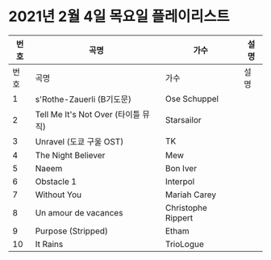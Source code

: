 # 2021년 2월 4일 목요일 플레이리스트

| 번호 | 곡명 | 가수 | 설명 |
|------|------|------|------|
| 번호 | 곡명 | 가수 | 설명 |
| 1 | s'Rothe-Zauerli (B기도문) | Ose Schuppel |  |
| 2 | Tell Me It's Not Over (타이틀 뮤직) | Starsailor |  |
| 3 | Unravel (도쿄 구울 OST) | TK |  |
| 4 | The Night Believer | Mew |  |
| 5 | Naeem | Bon Iver |  |
| 6 | Obstacle 1 | Interpol |  |
| 7 | Without You | Mariah Carey |  |
| 8 | Un amour de vacances | Christophe Rippert |  |
| 9 | Purpose (Stripped) | Etham |  |
| 10 | It Rains | TrioLogue |  |
